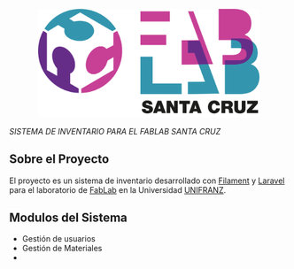 <p align="center"><a href="https://fablabscz.org/" target="_blank"><img src="/public/images/FabLab_logo.png" width="400" alt="Laravel Logo"></a></p>

<em>SISTEMA DE INVENTARIO PARA EL FABLAB SANTA CRUZ</em>

## Sobre el Proyecto
El proyecto es un sistema de inventario desarrollado con [Filament](https://filamentphp.com/) y [Laravel](https://laravel.com/) para el laboratorio de [FabLab](https://fablabscz.org/) en la Universidad [UNIFRANZ](https://unifranz.edu.bo/).

## Modulos del Sistema
* Gestión de usuarios
* Gestión de Materiales
* 
